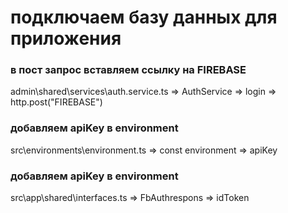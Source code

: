 # подключаем базу данных для приложения

### в пост запрос вставляем ссылку на FIREBASE

admin\shared\services\auth.service.ts => AuthService => login => http.post("FIREBASE")

### добавляем apiKey в environment

src\environments\environment.ts => const environment => apiKey

### добавляем apiKey в environment

src\app\shared\interfaces.ts => FbAuthrespons => idToken
